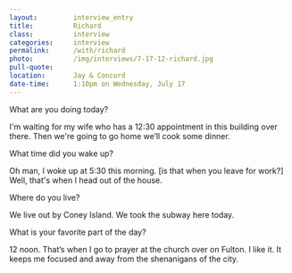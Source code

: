 ```yaml
---
layout:         interview_entry
title:          Richard
class:          interview
categories:     interview
permalink:		/with/richard
photo:    		/img/interviews/7-17-12-richard.jpg
pull-quote:
location:		Jay & Concord
date-time: 		1:10pm on Wednesday, July 17
---
```


<p class="question">What are you doing today?</p>
<p>I'm waiting for my wife who has a 12:30 appointment in this building over there. Then we're going to go home we’ll cook some dinner.</p>

<p class="question">What time did you wake up?</p>
<p>Oh man, I woke up at 5:30 this morning. [is that when you leave for work?] Well, that's when I head out of the house.</p>

<p class="question">Where do you live?</p>
<p>We live out by Coney Island. We took the subway here today.</p>

<p class="question">What is your favorite part of the day? </p>
<p>12 noon. That’s when I go to prayer at the church over on Fulton. I like it. It keeps me focused and away from the shenanigans of the city.</p>